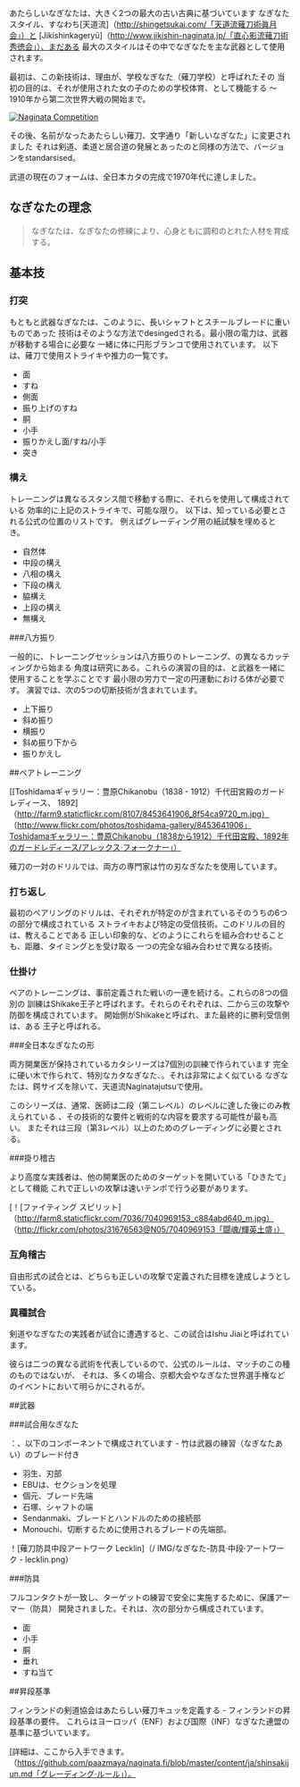 あたらしいなぎなたは、大きく2つの最大の古い古典に基づいています
なぎなたスタイル、すなわち[天道流]（http://shingetsukai.com/「天道流薙刀術眞月会」）と
[Jikishinkageryū]（http://www.jikishin-naginata.jp/「直心影流薙刀術秀徳会」）、まだある
最大のスタイルはその中でなぎなたを主な武器として使用されます。

最初は、この新技術は、理由が、学校なぎなた（薙刀学校）と呼ばれたその
当初の目的は、それが使用された女の子のための学校体育、として機能する
〜1910年から第二次世界大戦の開始まで。

[![Naginata
Competition](http://farm7.staticflickr.com/6231/6282661367_12b51920c4_m.jpg)
](http://flickr.com/photos/96248369@N00/6282661367 "Naginata Competition / ethics_gradient")

その後、名前がなったあたらしい薙刀、文字通り「新しいなぎなた」に変更されました
それは剣道、柔道と居合道の発展とあったのと同様の方法で、バージョンをstandarsised。

武道の現在のフォームは、全日本カタの完成で1970年代に達しました。


## なぎなたの理念

> なぎなたは、なぎなたの修練により、心身ともに調和のとれた人材を育成する。


## 基本技

### 打突

もともと武器なぎなたは、このように、長いシャフトとスチールブレードに重いものであった
技術はそのような方法でdesingedされる。最小限の電力は、武器が移動する場合に必要な
一緒に体に円形ブランコで使用されています。
以下は、薙刀で使用ストライキや推力の一覧です。

- 面
- すね
- 側面
- 振り上げのすね
- 胴
- 小手
- 振りかえし面/すね/小手
- 突き

### 構え

トレーニングは異なるスタンス間で移動する際に、それらを使用して構成されている
効率的に上記のストライキで、可能な限り。
以下は、知っている必要とされる公式の位置のリストです。
例えばグレーディング用の紙試験を埋めるとき。

- 自然体
- 中段の構え
- 八相の構え
- 下段の構え
- 脇構え
- 上段の構え
- 無構え

###八方振り

一般的に、トレーニングセッションは八方振りのトレーニング、の異なるカッティングから始まる
角度は研究にある。これらの演習の目的は、と武器を一緒に使用することを学ぶことです
最小限の労力で一定の円運動における体が必要です。
演習では、次の5つの切断技術が含まれています。

- 上下振り
- 斜め振り
- 横振り
- 斜め振り下から
- 振りかえし

##ペアトレーニング

[[Toshidamaギャラリー：豊原Chikanobu（1838 - 1912）千代田宮殿のガードレディース、
1892]（http://farm9.staticflickr.com/8107/8453641906_8f54ca9720_m.jpg）
（http://www.flickr.com/photos/toshidama-gallery/8453641906」Toshidamaギャラリー：豊原Chikanobu（1838から1912）千代田宮殿、1892年のガードレディース/アレックス·フォークナー」）

薙刀の一対のドリルでは、両方の専門家は竹の刃なぎなたを使用しています。

### 打ち返し

最初のペアリングのドリルは、それぞれが特定のが含まれているそのうちの6つの部分で構成されている
ストライキおよび特定の受信技術。このドリルの目的は、教えることである
正しい印象的な、どのようにこれらを組み合わせることも、距離、タイミングとを受け取る
一つの完全な組み合わせで異なる技術。

### 仕掛け

ペアのトレーニングは、事前定義された戦いの一連を続ける。これらの8つの個別の
訓練はShikake王子と呼ばれます。それらのそれぞれは、二から三の攻撃や防御を構成されています。
開始側がShikakeと呼ばれ、また最終的に勝利受信側は、ある
王子と呼ばれる。

###全日本なぎなたの形

両方開業医が保持されているカタシリーズは7個別の訓練で作られています
完全に硬い木で作られて、特別なカタなぎなた、。それは非常によく似ている
なぎなたは、鍔サイズを除いて、天道流Naginatajutsuで使用。

このシリーズは、通常、医師は二段（第二レベル）のレベルに達した後にのみ教えられている
、その技術的な要件と戦術的な内容を要求する可能性が最も高い。
またそれは三段（第3レベル）以上のためのグレーディングに必要とされる。

###掛り稽古

より高度な実践者は、他の開業医のためのターゲットを開いている「ひきたて」として機能
これで正しいの攻撃は速いテンポで行う必要があります。

[！[ファイティング
スピリット]（http://farm8.staticflickr.com/7036/7040969153_c884abd640_m.jpg）
（http://flickr.com/photos/31676563@N05/7040969153「闘魂/輝英土盛」）

### 互角稽古

自由形式の試合とは、どちらも正しいの攻撃で定義された目標を達成しようとしている。

### 異種試合

剣道やなぎなたの実践者が試合に遭遇すると、この試合はIshu Jiaiと呼ばれています。

彼らは二つの異なる武術を代表しているので、公式のルールは、マッチのこの種のものではないが、
それは、多くの場合、京都大会やなぎなた世界選手権などのイベントにおいて明らかにされるが。

##武器

###試合用なぎなた

：、以下のコンポーネントで構成されています - 竹は武器の練習（なぎなたあい）のブレード付き

- 羽生、刃部
- EBUは、セクションを処理
- 個元、ブレード先端
- 石塚、シャフトの端
- Sendanmaki、ブレードとハンドルのための接続部
- Monouchi、切断するために使用されるブレードの先端部。

！[薙刀防具中段アートワーク
Lecklin]（/ IMG/なぎなた-防具·中段·アートワーク - lecklin.png）

###防具

フルコンタクトが一致し、ターゲットの練習で安全に実施するために、保護アーマー（防具）
開発されました。それは、次の部分から構成されています。

- 面
- 小手
- 胴
- 垂れ
- すね当て

##昇段基準

フィンランドの剣道協会はあたらしい薙刀キュッを定義する - フィンランドの昇段基準の要件。
これらはヨーロッパ（ENF）および国際（INF）なぎなた連盟の基準に基づいています。

[詳細は、ここから入手できます。
（https://github.com/paazmaya/naginata.fi/blob/master/content/ja/shinsakijun.md「グレーディング·ルール」）。
